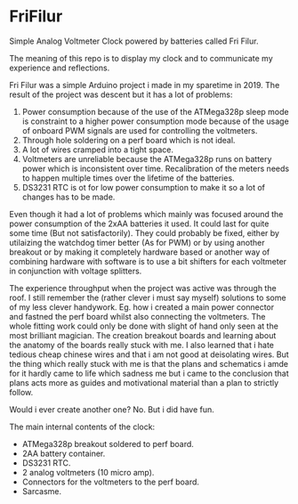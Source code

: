 # FriFilur
Simple Analog Voltmeter Clock powered by batteries called Fri Filur.

The meaning of this repo is to display my clock and to communicate my experience and reflections.

Fri Filur was a simple Arduino project i made in my sparetime in 2019. The result of the project was descent but it has a lot of problems:
1. Power consumption because of the use of the ATMega328p sleep mode is constraint to a higher power consumption mode because of the usage of onboard PWM signals are used for controlling the voltmeters.
2. Through hole soldering on a perf board which is not ideal.
3. A lot of wires cramped into a tight space.
4. Voltmeters are unreliable because the ATMega328p runs on battery power which is inconsistent over time. Recalibration of the meters needs to happen multiple times over the lifetime of the batteries.
5. DS3231 RTC is ot for low power consumption to make it so a lot of changes has to be made.

Even though it had a lot of problems which mainly was focused around the power consumption of the 2xAA batteries it used. It could last for quite some time (But not satisfactorily). They could probably be fixed, either by utilaizing the watchdog timer better (As for PWM)  or by using another breakout or by making it completely hardware based or another way of combining hardware with software is to use a bit shifters for each voltmeter in conjunction with voltage splitters.

The experience throughput when the project was active was through the roof. I still remember the (rather clever i must say myself) solutions to some of my less clever handywork. Eg. how i created a main power connector and fastned the perf board whilst also connecting the voltmeters. The whole fitting work could only be done with slight of hand only seen at the most brilliant magician. The creation breakout boards and learning about the anatomy of the boards really stuck with me. I also learned that i hate tedious cheap chinese wires and that i am not good at deisolating wires. But the thing which really stuck with me is that the plans and schematics i amde for it hardly came to life which sadness me but i came to the conclusion that plans acts more as guides and motivational material than a plan to strictly follow. 

Would i ever create another one? No. But i did have fun.

The main internal contents of the clock:
* ATMega328p breakout soldered to perf board.
* 2AA battery container.
* DS3231 RTC.
* 2 analog voltmeters (10 micro amp).
* Connectors for the voltmeters to the perf board.
* Sarcasme.
